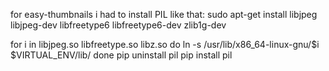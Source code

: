 for easy-thumbnails i had to install PIL like that:
sudo apt-get install libjpeg libjpeg-dev libfreetype6 libfreetype6-dev zlib1g-dev

for i in libjpeg.so libfreetype.so libz.so
    do ln -s /usr/lib/x86_64-linux-gnu/$i $VIRTUAL_ENV/lib/
done
pip uninstall pil
pip install pil
